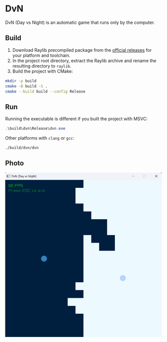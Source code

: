 # DvN
DvN (Day vs Night) is an automatic game that runs only by the computer.

## Build
1. Download Raylib precompiled package from the [official releases](https://github.com/raysan5/raylib/releases) for your platform and toolchain.
2. In the project root directory, extract the Raylib archive and rename the resulting directory to `raylib`.
3. Build the project with CMake:
```bash
mkdir -p build
cmake -B build -S .
cmake --build build --config Release
```

## Run
Running the executable is different if you built the project with MSVC:
```powershell
.\build\dvn\Release\dvn.exe
```
Other platforms with `clang` or `gcc`:
```bash
./build/dvn/dvn
```

## Photo
![dvn sample image](./asset/dvn_sample.png)
